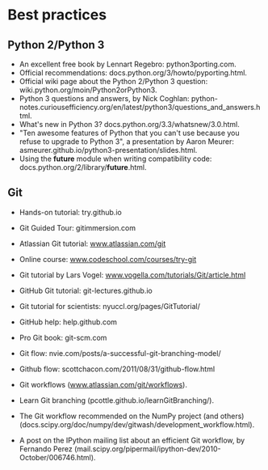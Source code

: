 # Best practices

## Python 2/Python 3

* An excellent free book by Lennart Regebro: python3porting.com.
* Official recommendations: docs.python.org/3/howto/pyporting.html.
* Official wiki page about the Python 2/Python 3 question: wiki.python.org/moin/Python2orPython3.
* Python 3 questions and answers, by Nick Coghlan: python-notes.curiousefficiency.org/en/latest/python3/questions_and_answers.html.
* What's new in Python 3? docs.python.org/3.3/whatsnew/3.0.html.
* "Ten awesome features of Python that you can't use because you refuse to upgrade to Python 3", a presentation by Aaron Meurer: asmeurer.github.io/python3-presentation/slides.html.
* Using the __future__ module when writing compatibility code: docs.python.org/2/library/__future__.html.


## Git

* Hands-on tutorial: try.github.io
* Git Guided Tour: gitimmersion.com
* Atlassian Git tutorial: www.atlassian.com/git
* Online course: www.codeschool.com/courses/try-git
* Git tutorial by Lars Vogel: www.vogella.com/tutorials/Git/article.html
* GitHub Git tutorial: git-lectures.github.io
* Git tutorial for scientists: nyuccl.org/pages/GitTutorial/
* GitHub help: help.github.com
* Pro Git book: git-scm.com

* Git flow: nvie.com/posts/a-successful-git-branching-model/
* Github flow: scottchacon.com/2011/08/31/github-flow.html

* Git workflows (www.atlassian.com/git/workflows).
* Learn Git branching (pcottle.github.io/learnGitBranching/).
* The Git workflow recommended on the NumPy project (and others) (docs.scipy.org/doc/numpy/dev/gitwash/development_workflow.html).
* A post on the IPython mailing list about an efficient Git workflow, by Fernando Perez (mail.scipy.org/pipermail/ipython-dev/2010-October/006746.html).


